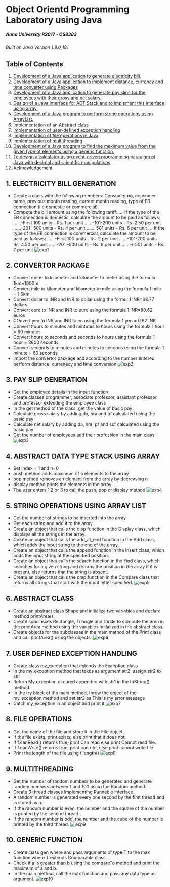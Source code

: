 # Object Orientd Programming Laboratory using Java
##### Anna University R2017 - CS8383
###### Built on Java Version 1.8.0_181
## Table of Contents
1. [Development of a Java application to generate electricity bill.](#1-ELECTRICITY-BILL-GENERATION)
2. [Development of a Java application to implement distance, currency and time converter using Packages](#2-CONVERTOR-PACKAGE)
3. [Development of a Java application to generate pay slips for the employees with their gross and net salary.](#3-PAY-SLIP-GENERATION)
4. [Design of a Java interface for ADT Stack and to implement this interface using array.](#4-ABSTRACT-DATA-TYPE-STACK-USING-ARRAY)
5. [Development of a Java program to perform string operations using ArrayList.](#5-STRING-OPERATIONS-USING-ARRAY-LIST)
6. [Implementation of an Abstract class](#6-ABSTRACT-CLASS)
7. [Implementation of user-defined exception handling](#7-USER-DEFINED-EXCEPTION-HANDLING)
8. [Implementation of file operations in Java](#8-FILE-OPERATIONS)
9. [Implementation of multithreading](#9-MULTITHREADING)
10. [Development of a Java program to find the maximum value from the given type of elements using a generic function.](#10-GENERIC-FUNCTION)
11. [To design a calculator using event-driven programming paradigm of Java with decimal and scientific manipulations](#11-CALCULATOR-APP)
12. [Acknowledgement](#12-ACKNOWLEDGEMENT)

## 1. ELECTRICITY BILL GENERATION
- Create a class with the following members: Consumer no, consumer name, previous month reading, current month reading,
type of EB connection (i.e domestic or commercial). 
- Compute the bill amount using the following tariff: 
...-If the type of the EB connection is domestic, calculate the amount to be paid as follows: 
......-First 100 units - Rs. 1 per unit 
......-101-200 units - Rs. 2.50 per unit 
......-201 -500 units - Rs. 4 per unit 
......-501 units - Rs. 6 per unit 
...-If the type of the EB connection is commercial, calculate the amount to be paid as follows:
......-First 100 units - Rs. 2 per unit 
......-101-200 units - Rs. 4.50 per unit 
......-201 -500 units - Rs. 6 per unit 
......-> 501 units - Rs. 7 per unit
![exp1](./exp1/output1.PNG)

## 2. CONVERTOR PACKAGE
- Convert meter to kilometer and kilometer to meter using the formula 1km=1000m
- Convert mile to kilometer and kilometer to mile using the formula 1 mile = 1.6km
- Convert dollar to INR and INR to dollar using the formul 1 INR=68.77 dollars
- Convert euro to INR and INR to euro using the formula 1 INR=80.62 euros
- COnvert yen to INR and INR to en using the formula 1 yen = 0.62 INR
- Convert hours to minutes and mintutes to hours using the formula 1 hour = 60 minutes
- Convert hours to seconds and seconds to hours using the formula 1 hour = 3600 seconds
- Convert seconds to minutes and minutes to seconds using the formula 1 minute = 60 seconds
- Import the convertor package and according to the number entered perform distance, currenecy and time conversion
![exp2](./exp2/output2.PNG)

## 3. PAY SLIP GENERATION
- Get the employee details in the input function
- Create classes programmer, associate professor, assistant professor and professor extending the employee class
- In the get method of the class, get the value of basic pay
- Calculate gross salary by adding da, hra and pf calculated using the basic pay
- Calculate net salary by adding da, hra, pf and scf calculated using the basic pay
- Get the number of employees and their profession in the main class
![exp3](./exp3/output3.PNG)

## 4. ABSTRACT DATA TYPE STACK USING ARRAY
- Set index = 1 and n=0
- push method adds maximum of 5 elements to the array
- pop method removes an element from the array by decreasing n
- display method prints the elements in the array
- The user enters 1,2 or 3 to call the push, pop or display method
![exp4](./exp4/output4.PNG)

## 5. STRING OPERATIONS USING ARRAY LIST
- Get the number of strings to be inserted into the array
- Get each string and add it to the array
- Create an object that calls the disp function in the Display class, which displays all the strings in the array.
- Create an object that calls the add_at_end function in the Add class, which adds the input string to the end of the array.
- Create an object that calls the append function in the Insert class, which adds the input string at the specified position.
- Create an object that calls the search function in the Find class, which searches for a given string and returns the position in the array if it is present, else returns that the string is absent.
- Create an object that calls the cmp function in the Compare class that returns all strings that start with the input letter specified.
![exp5](./exp5/output5.PNG)

## 6. ABSTRACT CLASS
- Create an abstract class Shape and initialize two variables and declare method printArea().
- Create subclasses Rectangle, Triangle and Circle to compute the area in the printArea method using the variables initialized in the abstract class.
- Create objects for the subclasses in the main method of the Print class and call printArea() using the objects.
![exp6](./exp6/output6.PNG)

## 7. USER DEFINED EXCEPTION HANDLING
- Create class my_exception that extends the Exception class
- In the my_exception method that takes as argument str2, assign str2 to str1
- Return My exception occured appended with str1 in the toString() method.
- In the try block of the main method, throw the object of the my_exception method and set str2 as This is my error message
- Catch my_exception in an object and print it
![exp7](./exp7/output7.PNG)

## 8. FILE OPERATIONS
- Get the name of the file and store it in the File object.
- If the file exists, print exists, else print that it does not.
- If f.canRead() returns true, print Can read else print Cannot read file.
- If f.canWrite() returns true, print can rite, else print cannot write file
- Print the length of the file using f.length()
![exp8](./exp8/output8.PNG)

## 9. MULTITHREADING
- Get the number of random numbers to be generated and generate random numbers between 1 and 100 using the Random method.
- Create 3 thread classes implementing Runnable interface.
- A random number is generated every one second by the first thread and is stored as n.
- If the random number is even, the number and the square of the number is printed by the second thread.
- If the random number is odd, the number and the cube of the number is printed by the third thread.
![exp9](./exp9/output9.PNG)

## 10. GENERIC FUNCTION
- Create class gen where and pass arguments of type T to the max function where T extends Comparable class.
- Check if a is greater than b using the compareTo method and print the maximum of a and b.
- In the main method, call the max function and pass any data type as argument.
![exp10](./exp10/output10.PNG)
